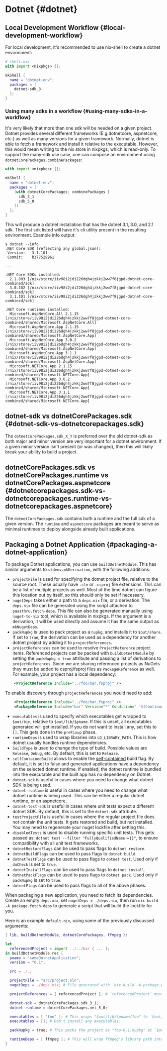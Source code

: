 # Dotnet {#dotnet}

## Local Development Workflow {#local-development-workflow}

For local development, it's recommended to use nix-shell to create a dotnet environment:

```nix
# shell.nix
with import <nixpkgs> {};

mkShell {
  name = "dotnet-env";
  packages = [
    dotnet-sdk_3
  ];
}
```

### Using many sdks in a workflow {#using-many-sdks-in-a-workflow}

It's very likely that more than one sdk will be needed on a given project. Dotnet provides several different frameworks (E.g dotnetcore, aspnetcore, etc.) as well as many versions for a given framework. Normally, dotnet is able to fetch a framework and install it relative to the executable. However, this would mean writing to the nix store in nixpkgs, which is read-only. To support the many-sdk use case, one can compose an environment using `dotnetCorePackages.combinePackages`:

```nix
with import <nixpkgs> {};

mkShell {
  name = "dotnet-env";
  packages = [
    (with dotnetCorePackages; combinePackages [
      sdk_3_1
      sdk_5_0
    ])
  ];
}
```

This will produce a dotnet installation that has the dotnet 3.1, 3.0, and 2.1 sdk. The first sdk listed will have it's cli utility present in the resulting environment. Example info output:

```ShellSession
$ dotnet --info
.NET Core SDK (reflecting any global.json):
 Version:   3.1.101
 Commit:    b377529961

...

.NET Core SDKs installed:
  2.1.803 [/nix/store/iiv98i2jdi226dgh4jzkkj2ww7f8jgpd-dotnet-core-combined/sdk]
  3.0.102 [/nix/store/iiv98i2jdi226dgh4jzkkj2ww7f8jgpd-dotnet-core-combined/sdk]
  3.1.101 [/nix/store/iiv98i2jdi226dgh4jzkkj2ww7f8jgpd-dotnet-core-combined/sdk]

.NET Core runtimes installed:
  Microsoft.AspNetCore.All 2.1.15 [/nix/store/iiv98i2jdi226dgh4jzkkj2ww7f8jgpd-dotnet-core-combined/shared/Microsoft.AspNetCore.All]
  Microsoft.AspNetCore.App 2.1.15 [/nix/store/iiv98i2jdi226dgh4jzkkj2ww7f8jgpd-dotnet-core-combined/shared/Microsoft.AspNetCore.App]
  Microsoft.AspNetCore.App 3.0.2 [/nix/store/iiv98i2jdi226dgh4jzkkj2ww7f8jgpd-dotnet-core-combined/shared/Microsoft.AspNetCore.App]
  Microsoft.AspNetCore.App 3.1.1 [/nix/store/iiv98i2jdi226dgh4jzkkj2ww7f8jgpd-dotnet-core-combined/shared/Microsoft.AspNetCore.App]
  Microsoft.NETCore.App 2.1.15 [/nix/store/iiv98i2jdi226dgh4jzkkj2ww7f8jgpd-dotnet-core-combined/shared/Microsoft.NETCore.App]
  Microsoft.NETCore.App 3.0.2 [/nix/store/iiv98i2jdi226dgh4jzkkj2ww7f8jgpd-dotnet-core-combined/shared/Microsoft.NETCore.App]
  Microsoft.NETCore.App 3.1.1 [/nix/store/iiv98i2jdi226dgh4jzkkj2ww7f8jgpd-dotnet-core-combined/shared/Microsoft.NETCore.App]
```

## dotnet-sdk vs dotnetCorePackages.sdk {#dotnet-sdk-vs-dotnetcorepackages.sdk}

The `dotnetCorePackages.sdk_X_Y` is preferred over the old dotnet-sdk as both major and minor version are very important for a dotnet environment. If a given minor version isn't present (or was changed), then this will likely break your ability to build a project.

## dotnetCorePackages.sdk vs dotnetCorePackages.runtime vs dotnetCorePackages.aspnetcore {#dotnetcorepackages.sdk-vs-dotnetcorepackages.runtime-vs-dotnetcorepackages.aspnetcore}

The `dotnetCorePackages.sdk` contains both a runtime and the full sdk of a given version. The `runtime` and `aspnetcore` packages are meant to serve as minimal runtimes to deploy alongside already built applications.

## Packaging a Dotnet Application {#packaging-a-dotnet-application}

To package Dotnet applications, you can use `buildDotnetModule`. This has similar arguments to `stdenv.mkDerivation`, with the following additions:

* `projectFile` is used for specifying the dotnet project file, relative to the source root. These usually have `.sln` or `.csproj` file extensions. This can be a list of multiple projects as well. Most of the time dotnet can figure this location out by itself, so this should only be set if necessary.
* `nugetDeps` takes either a path to a `deps.nix` file, or a derivation. The `deps.nix` file can be generated using the script attached to `passthru.fetch-deps`. This file can also be generated manually using `nuget-to-nix` tool, which is available in nixpkgs. If the argument is a derivation, it will be used directly and assume it has the same output as `mkNugetDeps`.
* `packNupkg` is used to pack project as a `nupkg`, and installs it to `$out/share`. If set to `true`, the derivation can be used as a dependency for another dotnet project by adding it to `projectReferences`.
* `projectReferences` can be used to resolve `ProjectReference` project items. Referenced projects can be packed with `buildDotnetModule` by setting the `packNupkg = true` attribute and passing a list of derivations to `projectReferences`. Since we are sharing referenced projects as NuGets they must be added to csproj/fsproj files as `PackageReference` as well.
 For example, your project has a local dependency:
 ```xml
     <ProjectReference Include="../foo/bar.fsproj" />
 ```
 To enable discovery through `projectReferences` you would need to add:
 ```xml
     <ProjectReference Include="../foo/bar.fsproj" />
     <PackageReference Include="bar" Version="*" Condition=" '$(ContinuousIntegrationBuild)'=='true' "/>
  ```
* `executables` is used to specify which executables get wrapped to `$out/bin`, relative to `$out/lib/$pname`. If this is unset, all executables generated will get installed. If you do not want to install any, set this to `[]`. This gets done in the `preFixup` phase.
* `runtimeDeps` is used to wrap libraries into `LD_LIBRARY_PATH`. This is how dotnet usually handles runtime dependencies.
* `buildType` is used to change the type of build. Possible values are `Release`, `Debug`, etc. By default, this is set to `Release`.
* `selfContainedBuild` allows to enable the [self-contained](https://docs.microsoft.com/en-us/dotnet/core/deploying/#publish-self-contained) build flag. By default, it is set to false and generated applications have a dependency on the selected dotnet runtime. If enabled, the dotnet runtime is bundled into the executable and the built app has no dependency on Dotnet.
* `dotnet-sdk` is useful in cases where you need to change what dotnet SDK is being used.
* `dotnet-runtime` is useful in cases where you need to change what dotnet runtime is being used. This can be either a regular dotnet runtime, or an aspnetcore.
* `dotnet-test-sdk` is useful in cases where unit tests expect a different dotnet SDK. By default, this is set to the `dotnet-sdk` attribute.
* `testProjectFile` is useful in cases where the regular project file does not contain the unit tests. It gets restored and build, but not installed. You may need to regenerate your nuget lockfile after setting this.
* `disabledTests` is used to disable running specific unit tests. This gets passed as: `dotnet test --filter "FullyQualifiedName!={}"`, to ensure compatibility with all unit test frameworks.
* `dotnetRestoreFlags` can be used to pass flags to `dotnet restore`.
* `dotnetBuildFlags` can be used to pass flags to `dotnet build`.
* `dotnetTestFlags` can be used to pass flags to `dotnet test`. Used only if `doCheck` is set to `true`.
* `dotnetInstallFlags` can be used to pass flags to `dotnet install`.
* `dotnetPackFlags` can be used to pass flags to `dotnet pack`. Used only if `packNupkg` is set to `true`.
* `dotnetFlags` can be used to pass flags to all of the above phases.

When packaging a new application, you need to fetch its dependencies. Create an empty `deps.nix`, set `nugetDeps = ./deps.nix`, then run `nix-build -A package.fetch-deps` to generate a script that will build the lockfile for you.

Here is an example `default.nix`, using some of the previously discussed arguments:
```nix
{ lib, buildDotnetModule, dotnetCorePackages, ffmpeg }:

let
  referencedProject = import ../../bar { ... };
in buildDotnetModule rec {
  pname = "someDotnetApplication";
  version = "0.1";

  src = ./.;

  projectFile = "src/project.sln";
  nugetDeps = ./deps.nix; # File generated with `nix-build -A package.passthru.fetch-deps`.

  projectReferences = [ referencedProject ]; # `referencedProject` must contain `nupkg` in the folder structure.

  dotnet-sdk = dotnetCorePackages.sdk_3_1;
  dotnet-runtime = dotnetCorePackages.net_5_0;

  executables = [ "foo" ]; # This wraps "$out/lib/$pname/foo" to `$out/bin/foo`.
  executables = []; # Don't install any executables.

  packNupkg = true; # This packs the project as "foo-0.1.nupkg" at `$out/share`.

  runtimeDeps = [ ffmpeg ]; # This will wrap ffmpeg's library path into `LD_LIBRARY_PATH`.
}
```
